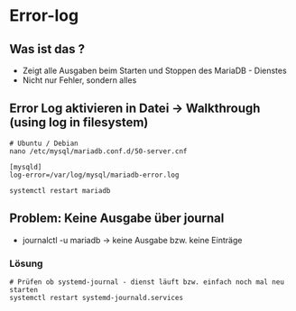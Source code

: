 # Error-log 

## Was ist das ?

  * Zeigt alle Ausgaben beim Starten und Stoppen des MariaDB - Dienstes
  * Nicht nur Fehler, sondern alles

## Error Log aktivieren in Datei -> Walkthrough (using log in filesystem)

```
# Ubuntu / Debian 
nano /etc/mysql/mariadb.conf.d/50-server.cnf
```

```
[mysqld]
log-error=/var/log/mysql/mariadb-error.log
```

```
systemctl restart mariadb
```

## Problem: Keine Ausgabe über journal 

  * journalctl -u mariadb -> keine Ausgabe bzw. keine Einträge

### Lösung 

```
# Prüfen ob systemd-journal - dienst läuft bzw. einfach noch mal neu starten
systemctl restart systemd-journald.services
```
    
